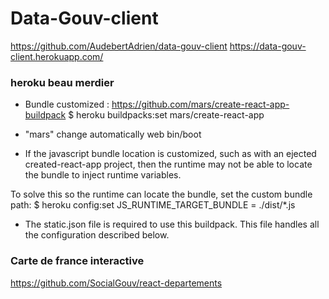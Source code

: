 # Data-Gouv-client

https://github.com/AudebertAdrien/data-gouv-client
https://data-gouv-client.herokuapp.com/

### heroku beau merdier

- Bundle customized :
  https://github.com/mars/create-react-app-buildpack
  $ heroku buildpacks:set mars/create-react-app

- "mars" change automatically web bin/boot

- If the javascript bundle location is customized, such as with an ejected created-react-app project, then the runtime may not be able to locate the bundle to inject runtime variables.

To solve this so the runtime can locate the bundle, set the custom bundle path:
$ heroku config:set JS_RUNTIME_TARGET_BUNDLE = ./dist/\*.js

- The static.json file is required to use this buildpack. This file handles all the configuration described below.

### Carte de france interactive

https://github.com/SocialGouv/react-departements
